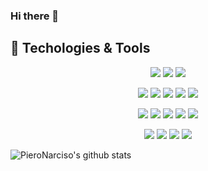 ### Hi there 👋

## 🔧 Techologies & Tools

<p align="center">
  <img src="https://img.shields.io/badge/OS-Linux-informational?style=flat&logo=linux&logoColor=white&color=2bbc8a" />
  <img src="https://img.shields.io/badge/Editor-Vim-informational?style=flat&logo=vim&logoColor=white&color=2bbc8a" />
  <img src="https://img.shields.io/badge/Editor-VSCode-informational?style=flat&logo=visual-studio-code&logoColor=white&color=2bbc8a" />
</p>

<p align="center">
  <img src="https://img.shields.io/badge/Lang-Python-informational?style=flat&logo=python&logoColor=white&color=2bbc8a" />
  <img src="https://img.shields.io/badge/Lang-Javascript-informational?style=flat&logo=javascript&logoColor=white&color=2bbc8a" />
  <img src="https://img.shields.io/badge/Lang-TypeScript-informational?style=flat&logo=typescript&logoColor=white&color=2bbc8a" />
  <img src="https://img.shields.io/badge/Lang-C++-informational?style=flat&logo=c++&logoColor=white&color=2bbc8a" />
  <img src="https://img.shields.io/badge/Shell-Bash-informational?style=flat&logo=gnu-bash&logoColor=white&color=2bbc8a" />
</p>

<p align="center">
  <img src="https://img.shields.io/badge/Tech-PostgreSQL-informational?style=flat&logo=postgresql&logoColor=white&color=2bbc8a" />
  <img src="https://img.shields.io/badge/Tech-Vue-informational?style=flat&logo=vue.js&logoColor=white&color=2bbc8a" />
  <img src="https://img.shields.io/badge/Tech-Django-informational?style=flat&logo=django&logoColor=white&color=2bbc8a" />
  <img src="https://img.shields.io/badge/Tech-Numpy-informational?style=flat&logo=numpy&logoColor=white&color=2bbc8a" />
  <img src="https://img.shields.io/badge/Tech-Pandas-informational?style=flat&logo=pandas&logoColor=white&color=2bbc8a" />
</p>

<p align="center">
  <img src="https://img.shields.io/badge/Tool-Git-informational?style=flat&logo=git&logoColor=white&color=2bbc8a" />
  <img src="https://img.shields.io/badge/Tool-Docker-informational?style=flat&logo=docker&logoColor=white&color=2bbc8a" />
  <img src="https://img.shields.io/badge/Tool-GCloud-informational?style=flat&logo=google-cloud&logoColor=white&color=2bbc8a" />
  <img src="https://img.shields.io/badge/Tool-Jupyter-informational?style=flat&logo=jupyter&logoColor=white&color=2bbc8a" />
</p>

![PieroNarciso's github stats](https://github-readme-stats.vercel.app/api?username=PieroNarciso&show_icons=true&theme=gruvbox&count_private=true)



<!--
**PieroNarciso/PieroNarciso** is a ✨ _special_ ✨ repository because its `README.md` (this file) appears on your GitHub profile.

Here are some ideas to get you started:

- 🔭 I’m currently working on ...
- 🌱 I’m currently learning ...
- 👯 I’m looking to collaborate on ...
- 🤔 I’m looking for help with ...
- 💬 Ask me about ...
- 📫 How to reach me: ...
- 😄 Pronouns: ...
- ⚡ Fun fact: ...
-->
